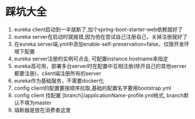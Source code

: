 # 踩坑大全
1. eureka client启动到一半就断了,加个spring-boot-starter-web依赖就好了
2. eureka server在启动时就报错,因为他在尝试自己注册自己，关掉注册就好了
3. 在eureka server端,yml中添加enable-self-preservation=false，仅限开发环境下配置
4. eureka server注册的实例可点击, 可配置instance.hostname来指定
5. eureka高可用，部署多台server时在配置中互相注册(除开自己的其他server都要注册)，client端注册所有的server
6. eureka作为基础服务，不需要docker化
7. config client的配置要按顺序拉取,基础的配置名字要用bootstrap.yml
8. config client 找配置 [branch]/applicationName-profile.yml格式, branch默认不填为master
9. 熔断器是放在消费者这里